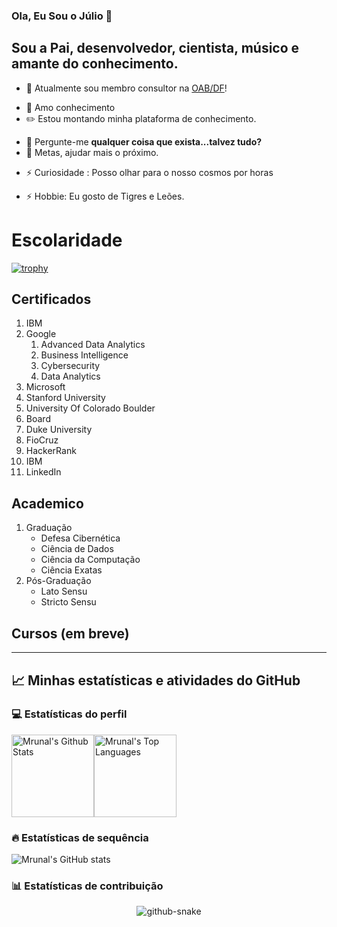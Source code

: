 ### Ola, Eu Sou o Júlio 👋
## Sou a Pai, desenvolvedor, cientista, músico e amante do conhecimento.

- 🔭 Atualmente sou membro consultor na [OAB/DF](https://oabdf.org.br/)!
<!-- - 🌱 I’m currently learning : **C/C++ and QT, CUDA ; Assembly x86_64 ** -->
- 🌱 Amo conhecimento 
- ✏️  Estou montando minha plataforma de conhecimento.
<!-- - 👯 I’m looking to collaborate on : **Path-Finder Algorithms** -->
<!-- - 🤝 I’m looking for help with : **Path-Finder Algorithms** -->
<!-- - 👨‍💻 All of my projects are available at [https://github.com/mrunalnshah](https://github.com/mrunalnshah) -->
- 💬 Pergunte-me **qualquer coisa que exista...talvez tudo?**
- 🎯 Metas, ajudar mais o próximo.
<!-- - 📫 How to reach me : **@protonmail.com** -->
- ⚡ Curiosidade : Posso olhar para o nosso cosmos por horas 
<!-- **I can look at the skies, oceans and landscapes for hours** -->
- ⚡ Hobbie: Eu gosto de Tigres e Leões. 

# Escolaridade

[![trophy](https://github-profile-trophy.vercel.app/?username=JulioSilva123&theme=onedark)](https://github.com/ryo-ma/github-profile-trophy)


## Certificados

1. IBM
2. Google
	1. Advanced Data Analytics
	2. Business Intelligence
	3. Cybersecurity
	4. Data Analytics
3. Microsoft
4. Stanford University
5. University Of Colorado Boulder
6. Board
7. Duke University
8. FioCruz
9. HackerRank
10. IBM
11. LinkedIn

## Academico

1. Graduação
	* Defesa Cibernética
	* Ciência de Dados
	* Ciência da Computação
	* Ciência Exatas
2. Pós-Graduação 
	* Lato Sensu
	* Stricto Sensu

## Cursos (em breve)


---

## 📈 Minhas estatísticas e atividades do GitHub

### 💻 Estatísticas do perfil

<img alt="Mrunal's Github Stats" src="https://github-readme-stats.vercel.app/api/?username=JulioSilva123&show_icons=true&include_all_commits=true&count_private=true&theme=react&hide_border=true&bg_color=1F222E&title_color=F85D7F&icon_color=F8D866" height="132px"/><img alt="Mrunal's Top Languages" src="https://github-readme-stats.vercel.app/api/top-langs/?username=JulioSilva123&langs_count=8&layout=compact&theme=react&hide_border=true&bg_color=1F222E&title_color=F85D7F&icon_color=F8D866" height="132px"/>


### 🔥 Estatísticas de sequência

![Mrunal's GitHub stats](https://github-readme-streak-stats.herokuapp.com/?user=JulioSilva123&theme=tokyonight)

### 📊 Estatísticas de contribuição

<!--
<img alt="Mrunal's Activity Graph" src="https://github-readme-activity-graph.cyclic.app/graph/?username=JulioSilva123&bg_color=1F222E&color=F8D866&line=F85D7F&point=FFFFFF&hide_border=true" />
-->

<p align="center"> 
<picture>
  <source media="(prefers-color-scheme: dark)" srcset="https://raw.githubusercontent.com/Platane/snk/output/github-contribution-grid-snake.svg">
  <source media="(prefers-color-scheme: light)" srcset="https://raw.githubusercontent.com/Platane/snk/output/github-contribution-grid-snake.svg">
  <img alt="github-snake" src="github-snake.svg">
</picture>
</p>












<!--
### Hi there 👋


**JulioSilva123/JulioSilva123** is a ✨ _special_ ✨ repository because its `README.md` (this file) appears on your GitHub profile.

Here are some ideas to get you started:

- 🔭 I’m currently working on ...
- 🌱 I’m currently learning ...
- 👯 I’m looking to collaborate on ...
- 🤔 I’m looking for help with ...
- 💬 Ask me about ...
- 📫 How to reach me: ...
- 😄 Pronouns: ...
- ⚡ Fun fact: ...
-->
